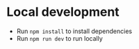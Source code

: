 # Local development

- Run `npm install` to install dependencies
- Run `npm run dev` to run locally
